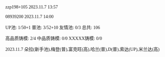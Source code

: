 <font face="Fira Code">
  
zzp198+105 2023.11.7 13:57

08939200 2023.11.7 14:00

UP池: 1/50+1  普池: 3/52+10  友情池: 0/3  总共: 106

高品质铸模: 2/4  中品质铸模: 0/0  XXXXX铸模: 0/0

2023.11.7 朵拉(新手池),梅登(普),富克旺(高),哈兰(普),D(普),索达(UP),米兰达(高)

</font>

